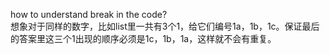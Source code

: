 how to understand break in the code?   
想象对于同样的数字，比如list里一共有3个1，给它们编号1a，1b，1c。保证最后的答案里这三个1出现的顺序必须是1c，1b，1a，这样就不会有重复。  